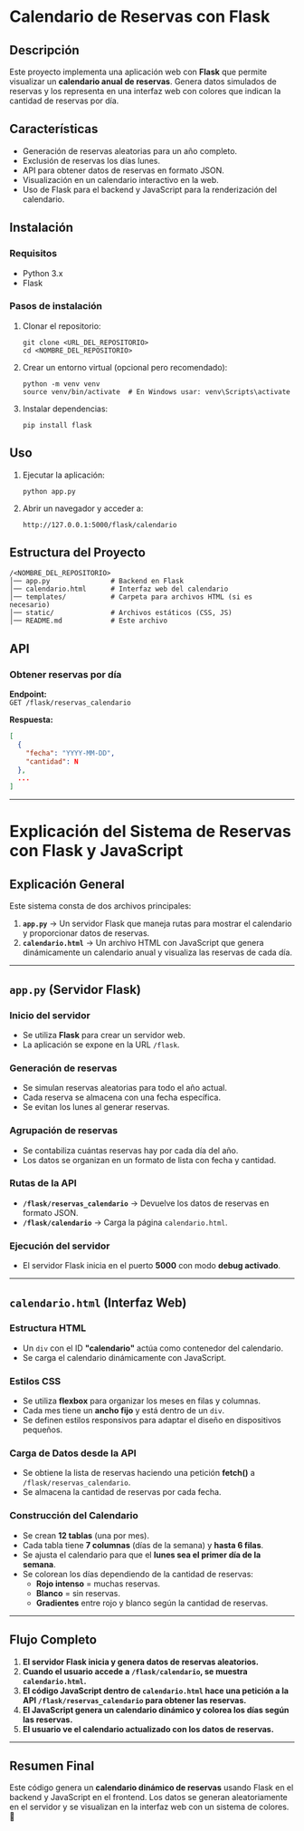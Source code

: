 # Calendario de Reservas con Flask

## Descripción

Este proyecto implementa una aplicación web con **Flask** que permite visualizar un **calendario anual de reservas**. Genera datos simulados de reservas y los representa en una interfaz web con colores que indican la cantidad de reservas por día.

## Características

- Generación de reservas aleatorias para un año completo.
- Exclusión de reservas los días lunes.
- API para obtener datos de reservas en formato JSON.
- Visualización en un calendario interactivo en la web.
- Uso de Flask para el backend y JavaScript para la renderización del calendario.

## Instalación

### Requisitos

- Python 3.x
- Flask

### Pasos de instalación

1. Clonar el repositorio:

   ```
   git clone <URL_DEL_REPOSITORIO>
   cd <NOMBRE_DEL_REPOSITORIO>
   ```

2. Crear un entorno virtual (opcional pero recomendado):

   ```
   python -m venv venv
   source venv/bin/activate  # En Windows usar: venv\Scripts\activate
   ```

3. Instalar dependencias:

   ```
   pip install flask
   ```

## Uso

1. Ejecutar la aplicación:

   ```
   python app.py
   ```

2. Abrir un navegador y acceder a:

   ```
   http://127.0.0.1:5000/flask/calendario
   ```

## Estructura del Proyecto

```
/<NOMBRE_DEL_REPOSITORIO>
│── app.py               # Backend en Flask
│── calendario.html      # Interfaz web del calendario
│── templates/           # Carpeta para archivos HTML (si es necesario)
│── static/              # Archivos estáticos (CSS, JS)
│── README.md            # Este archivo
```

## API

### Obtener reservas por día

**Endpoint:**  
`GET /flask/reservas_calendario`

**Respuesta:**

```json
[
  {
    "fecha": "YYYY-MM-DD",
    "cantidad": N
  },
  ...
]
```
-----



# Explicación del Sistema de Reservas con Flask y JavaScript

## **Explicación General**
Este sistema consta de dos archivos principales:

1. **`app.py`** → Un servidor Flask que maneja rutas para mostrar el calendario y proporcionar datos de reservas.
2. **`calendario.html`** → Un archivo HTML con JavaScript que genera dinámicamente un calendario anual y visualiza las reservas de cada día.

---

## **`app.py` (Servidor Flask)**
### **Inicio del servidor**
- Se utiliza **Flask** para crear un servidor web.
- La aplicación se expone en la URL `/flask`.

### **Generación de reservas**
- Se simulan reservas aleatorias para todo el año actual.
- Cada reserva se almacena con una fecha específica.
- Se evitan los lunes al generar reservas.

### **Agrupación de reservas**
- Se contabiliza cuántas reservas hay por cada día del año.
- Los datos se organizan en un formato de lista con fecha y cantidad.

### **Rutas de la API**
- **`/flask/reservas_calendario`** → Devuelve los datos de reservas en formato JSON.
- **`/flask/calendario`** → Carga la página `calendario.html`.

### **Ejecución del servidor**
- El servidor Flask inicia en el puerto **5000** con modo **debug activado**.

---

## **`calendario.html` (Interfaz Web)**
### **Estructura HTML**
- Un `div` con el ID **"calendario"** actúa como contenedor del calendario.
- Se carga el calendario dinámicamente con JavaScript.

### **Estilos CSS**
- Se utiliza **flexbox** para organizar los meses en filas y columnas.
- Cada mes tiene un **ancho fijo** y está dentro de un `div`.
- Se definen estilos responsivos para adaptar el diseño en dispositivos pequeños.

### **Carga de Datos desde la API**
- Se obtiene la lista de reservas haciendo una petición **fetch()** a `/flask/reservas_calendario`.
- Se almacena la cantidad de reservas por cada fecha.

### **Construcción del Calendario**
- Se crean **12 tablas** (una por mes).
- Cada tabla tiene **7 columnas** (días de la semana) y **hasta 6 filas**.
- Se ajusta el calendario para que el **lunes sea el primer día de la semana**.
- Se colorean los días dependiendo de la cantidad de reservas:
  - **Rojo intenso** = muchas reservas.
  - **Blanco** = sin reservas.
  - **Gradientes** entre rojo y blanco según la cantidad de reservas.

---

## **Flujo Completo**
1. **El servidor Flask inicia y genera datos de reservas aleatorios.**
2. **Cuando el usuario accede a `/flask/calendario`, se muestra `calendario.html`.**
3. **El código JavaScript dentro de `calendario.html` hace una petición a la API `/flask/reservas_calendario` para obtener las reservas.**
4. **El JavaScript genera un calendario dinámico y colorea los días según las reservas.**
5. **El usuario ve el calendario actualizado con los datos de reservas.**

---

## **Resumen Final**
Este código genera un **calendario dinámico de reservas** usando Flask en el backend y JavaScript en el frontend. Los datos se generan aleatoriamente en el servidor y se visualizan en la interfaz web con un sistema de colores. 🚀

